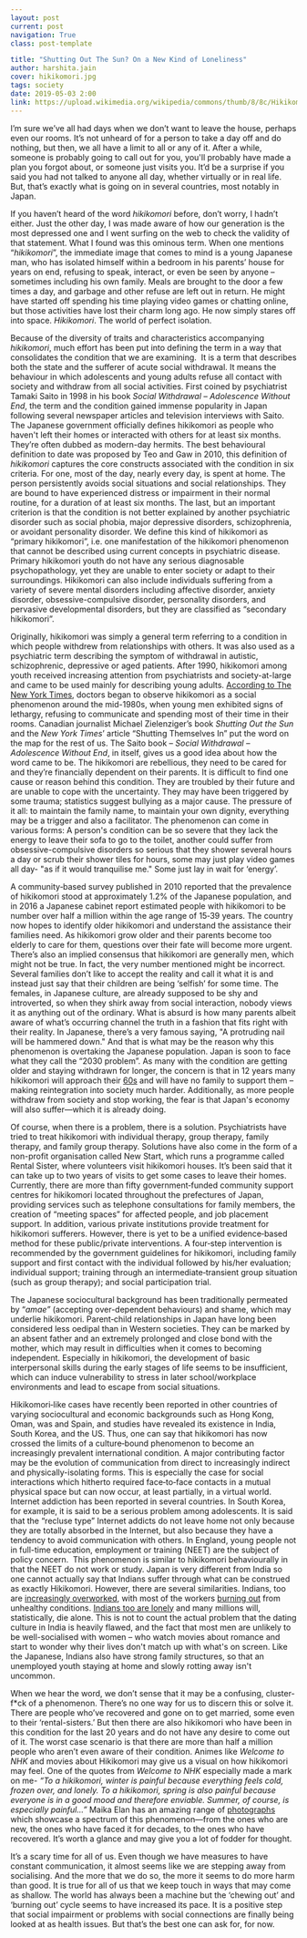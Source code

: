 ```yaml
---
layout: post
current: post
navigation: True
class: post-template

title: "Shutting Out The Sun? On a New Kind of Loneliness"
author: harshita.jain
cover: hikikomori.jpg
tags: society
date: 2019-05-03 2:00
link: https://upload.wikimedia.org/wikipedia/commons/thumb/8/8c/Hikikomori%2C_Hiasuki%2C_2004.jpg/1024px-Hikikomori%2C_Hiasuki%2C_2004.jpg
---
```

I’m sure we’ve all had days when we don’t want to leave the house, perhaps even
our rooms. It’s not unheard of for a person to take a day off and do nothing,
but then, we all have a limit to all or any of it. After a while, someone is
probably going to call out for you, you'll probably have made a plan you forgot
about, or someone just visits you. It’d be a surprise if you said you had not
talked to anyone all day, whether virtually or in real life. But, that’s exactly
what is going on in several countries, most notably in Japan.

If you haven’t heard of the word *hikikomori* before, don’t worry, I hadn’t
either. Just the other day, I was made aware of how our generation is the most
depressed one and I went surfing on the web to check the validity of that
statement. What I found was this ominous term. When one mentions “*hikikomori*”,
the immediate image that comes to mind is a young Japanese man, who has isolated
himself within a bedroom in his parents’ house for years on end, refusing to
speak, interact, or even be seen by anyone – sometimes including his own family.
Meals are brought to the door a few times a day, and garbage and other refuse
are left out in return. He might have started off spending his time playing
video games or chatting online, but those activities have lost their charm long
ago. He now simply stares off into space. *Hikikomori*. The world of perfect
isolation.

Because of the diversity of traits and characteristics accompanying
*hikikomori*, much effort has been put into defining the term in a way that
consolidates the condition that we are examining.  It is a term that describes
both the state and the sufferer of acute social withdrawal. It means the
behaviour in which adolescents and young adults refuse all contact with society
and withdraw from all social activities. First coined by psychiatrist Tamaki
Saito in 1998 in his book *Social Withdrawal – Adolescence Without End*, the
term and the condition gained immense popularity in Japan following several
newspaper articles and television interviews with Saito. The Japanese government
officially defines hikikomori as people who haven't left their homes or
interacted with others for at least six months. They’re often dubbed as
modern-day hermits. The best behavioural definition to date was proposed by Teo
and Gaw in 2010, this definition of *hikikomori* captures the core constructs
associated with the condition in six criteria. For one, most of the day, nearly
every day, is spent at home. The person persistently avoids social situations
and social relationships. They are bound to have experienced distress or
impairment in their normal routine, for a duration of at least six months. The
last, but an important criterion is that the condition is not better explained
by another psychiatric disorder such as social phobia, major depressive
disorders, schizophrenia, or avoidant personality disorder. We define this kind
of hikikomori as “primary hikikomori”, i.e. one manifestation of the hikikomori
phenomenon that cannot be described using current concepts in psychiatric
disease. Primary hikikomori youth do not have any serious diagnosable
psychopathology, yet they are unable to enter society or adapt to their
surroundings. Hikikomori can also include individuals suffering from a variety
of severe mental disorders including affective disorder, anxiety disorder,
obsessive-compulsive disorder, personality disorders, and pervasive
developmental disorders, but they are classified as “secondary hikikomori”.

Originally, hikikomori was simply a general term referring to a condition in
which people withdrew from relationships with others. It was also used as a
psychiatric term describing the symptom of withdrawal in autistic,
schizophrenic, depressive or aged patients. After 1990, hikikomori among youth
received increasing attention from psychiatrists and society-at-large and came
to be used mainly for describing young adults. [According to The New York
Times](http://www.nytimes.com/2006/01/15/magazine/shutting-themselves-in.html),
doctors began to observe hikikomori as a social phenomenon around the mid-1980s,
when young men exhibited signs of lethargy, refusing to communicate and spending
most of their time in their rooms. Canadian journalist Michael Zielenziger’s
book *Shutting Out the Sun* and the *New York Times*’ article “Shutting
Themselves In” put the word on the map for the rest of us. The Saito book –
*Social Withdrawal – Adolescence Without End*, in itself, gives us a good idea
about how the word came to be. The hikikomori are rebellious, they need to be
cared for and they’re financially dependent on their parents. It is difficult to
find one cause or reason behind this condition. They are troubled by their
future and are unable to cope with the uncertainty. They may have been triggered
by some trauma; statistics suggest bullying as a major cause. The pressure of it
all: to maintain the family name, to maintain your own dignity, everything may
be a trigger and also a facilitator. The phenomenon can come in various forms: A
person's condition can be so severe that they lack the energy to leave their
sofa to go to the toilet, another could suffer from obsessive-compulsive
disorders so serious that they shower several hours a day or scrub their shower
tiles for hours, some may just play video games all day- "as if it would
tranquilise me." Some just lay in wait for ‘energy’.

A community‐based survey published in 2010 reported that the prevalence of
hikikomori stood at approximately 1.2% of the Japanese population, and in 2016 a
Japanese cabinet report estimated people with hikikomori to be number over half
a million within the age range of 15‐39 years. The country now hopes to identify
older hikikomori and understand the assistance their families need. As
hikikomori grow older and their parents become too elderly to care for them,
questions over their fate will become more urgent. There’s also an implied
consensus that hikikomori are generally men, which might not be true. In fact,
the very number mentioned might be incorrect. Several families don’t like to
accept the reality and call it what it is and instead just say that their
children are being ‘selfish’ for some time. The females, in Japanese culture,
are already supposed to be shy and introverted, so when they shirk away from
social interaction, nobody views it as anything out of the ordinary. What is
absurd is how many parents albeit aware of what’s occurring channel the truth in
a fashion that fits right with their reality. In Japanese, there’s a very famous
saying, "A protruding nail will be hammered down." And that is what may be the
reason why this phenomenon is overtaking the Japanese population. Japan is soon
to face what they call the “2030 problem”. As many with the condition are
getting older and staying withdrawn for longer, the concern is that in 12 years
many hikikomori will approach their
[60s](https://www.gq-magazine.co.uk/article/men-how-to-dress-your-age-60s-and-beyond)
and will have no family to support them – making reintegration into society much
harder. Additionally, as more people withdraw from society and stop working, the
fear is that Japan's economy will also suffer—which it is already doing.  

Of course, when there is a problem, there is a solution. Psychiatrists have
tried to treat hikikomori with individual therapy, group therapy, family
therapy, and family group therapy. Solutions have also come in the form of a
non-profit organisation called New Start, which runs a programme called Rental
Sister, where volunteers visit hikikomori houses. It’s been said that it can
take up to two years of visits to get some cases to leave their homes.
Currently, there are more than fifty government‐funded community support centres
for hikikomori located throughout the prefectures of Japan, providing services
such as telephone consultations for family members, the creation of “meeting
spaces” for affected people, and job placement support. In addition, various
private institutions provide treatment for hikikomori sufferers. However, there
is yet to be a unified evidence‐based method for these public/private
interventions. A four‐step intervention is recommended by the government
guidelines for hikikomori, including family support and first contact with the
individual followed by his/her evaluation; individual support; training through
an intermediate‐transient group situation (such as group therapy); and social
participation trial.

The Japanese sociocultural background has been traditionally permeated by
“*amae”* (accepting over-dependent behaviours) and shame, which may underlie
hikikomori. Parent‐child relationships in Japan have long been considered less
oedipal than in Western societies. They can be marked by an absent father and an
extremely prolonged and close bond with the mother, which may result in
difficulties when it comes to becoming independent. Especially in hikikomori,
the development of basic interpersonal skills during the early stages of life
seems to be insufficient, which can induce vulnerability to stress in later
school/workplace environments and lead to escape from social situations.

Hikikomori‐like cases have recently been reported in other countries of varying
sociocultural and economic backgrounds such as Hong Kong, Oman, was and Spain,
and studies have revealed its existence in India, South Korea, and the US. Thus,
one can say that hikikomori has now crossed the limits of a culture‐bound
phenomenon to become an increasingly prevalent international condition. A major
contributing factor may be the evolution of communication from direct to
increasingly indirect and physically-isolating forms. This is especially the
case for social interactions which hitherto required face‐to‐face contacts in a
mutual physical space but can now occur, at least partially, in a virtual world.
Internet addiction has been reported in several countries. In South Korea, for
example, it is said to be a serious problem among adolescents. It is said that
the “recluse type” Internet addicts do not leave home not only because they are
totally absorbed in the Internet, but also because they have a tendency to avoid
communication with others. In England, young people not in full-time education,
employment or training (NEET) are the subject of policy concern.  This
phenomenon is similar to hikikomori behaviourally in that the NEET do not work
or study. Japan is very different from India so one cannot actually say that
Indians suffer through what can be construed as exactly Hikikomori. However,
there are several similarities. Indians, too are [increasingly
overworked](https://qz.com/india/1030594/indian-millennials-are-overworked-and-sick-of-office-politics/),
with most of the workers [burning
out](https://qz.com/india/1401250/indias-unhealthy-workforce-stands-in-the-way-of-economic-growth/)
from unhealthy conditions. [Indians too are
lonely](https://www.abc.net.au/news/2016-10-04/india-obsession-with-sons-millions-of-lonely-men-after-dowry/7903134)
and many millions will, statistically, die alone. This is not to count the
actual problem that the dating culture in India is heavily flawed, and the fact
that most men are unlikely to be well-socialised with women – who watch movies
about romance and start to wonder why their lives don't match up with what's on
screen. Like the Japanese, Indians also have strong family structures, so that
an unemployed youth staying at home and slowly rotting away isn't uncommon.

When we hear the word, we don’t sense that it may be a confusing, cluster-f\*ck
of a phenomenon. There’s no one way for us to discern this or solve it. There
are people who’ve recovered and gone on to get married, some even to their
‘rental-sisters.’ But then there are also hikikomori who have been in this
condition for the last 20 years and do not have any desire to come out of it.
The worst case scenario is that there are more than half a million people who
aren’t even aware of their condition. Animes like *Welcome to NHK* and movies
about Hikikomori may give us a visual on how hikikomori may feel. One of the
quotes from *Welcome to NHK* especially made a mark on me- *“To a hikikomori,
winter is painful because everything feels cold, frozen over, and lonely. To a
hikikomori, spring is also painful because everyone is in a good mood and
therefore enviable. Summer, of course, is especially painful...”* Maika Elan has
an amazing range of
[photographs](https://www.google.com/amp/s/relay.nationalgeographic.com/proxy/distribution/public/amp/photography/proof/2018/february/japan-hikikomori-isolation-society)
which showcase a spectrum of this phenomenon—from the ones who are new, the ones
who have faced it for decades, to the ones who have recovered. It’s worth a
glance and may give you a lot of fodder for thought.

It’s a scary time for all of us. Even though we have measures to have constant
communication, it almost seems like we are stepping away from socialising. And
the more that we do so, the more it seems to do more harm than good. It is true
for all of us that we keep touch in ways that may come as shallow. The world has
always been a machine but the ‘chewing out’ and ‘burning out’ cycle seems to
have increased its pace. It is a positive step that social impairment or
problems with social connections are finally being looked at as health issues.
But that’s the best one can ask for, for now.
